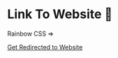 <h1>Link To Website 👋</h1>
Rainbow CSS =>

[Get Redirected to Website](https://Kirito-012.github.io/Rainbow/)
